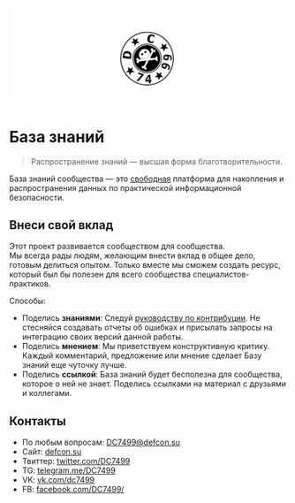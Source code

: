 ![](media/dc_logo.png)

# База знаний

> Распространение знаний &mdash; высшая форма благотворительности.

База знаний сообщества &mdash; это [свободная][free_content] платформа для накопления и распространения данных по практической информационной безопасности.

## Внеси свой вклад

Этот проект развивается сообществом для сообщества.  
Мы всегда рады людям, желающим внести вклад в общее дело, готовым делиться опытом. Только вместе мы сможем создать ресурс, который был бы полезен для всего сообщества специалистов-практиков.

Способы:

- Поделись **знаниями**: Следуй [руководству по контрибуции][contrubute]. Не стесняйся создавать отчеты об ошибках и присылать запросы на интеграцию своих версий данной работы.
- Поделись **мнением**: Мы приветствуем конструктивную критику. Каждый комментарий, предложение или мнение сделает Базу знаний еще чуточку лучше.
- Поделись **ссылкой**: База знаний будет бесполезна для сообщества, которое о ней не знает. Поделись ссылками на материал с друзьями и коллегами.

<!-- 
## Благодарности

- Артуру Геркису aka [@ax330d][twitter_ax330d] за материалы [IT Security Catalog][IT Security Catalog]
 -->

## Контакты

- По любым вопросам: [DC7499@defcon.su][dc_mail]
- Сайт: [defcon.su][dc_site]
- Твиттер: [twitter.com/DC7499][dc_twitter]
- TG: [telegram.me/DC7499][dc_telegram]
- VK: [vk.com/dc7499][dc_vk]
- FB: [facebook.com/DC7499/][dc_facebook]

[mdwiki]: http://dynalon.github.io/mdwiki/#!index.md
[mdwiki_faq]: https://dynalon.github.io/mdwiki/#!faq.md
[markdown]: https://ru.wikipedia.org/wiki/Markdown
[free_content]: https://ru.wikipedia.org/wiki/Свободный_контент
[dcg_faq]: http://defcon.su/faq/
[twitter_ax330d]: https://twitter.com/ax330d
[IT Security Catalog]: http://it-sec-catalog.info/
[contrubute]: contributing.md
[cc_license_txt]: https://creativecommons.org/licenses/by-nc/4.0/deed.ru
[dc_site]: http://defcon.su  
[dc_twitter]: https://twitter.com/DC7499 
[dc_telegram]: https://telegram.me/DC7499  
[dc_vk]: https://vk.com/dc7499
[dc_facebook]: https://www.facebook.com/DC7499/
[dc_mail]: mailto:DC7499@defcon.su

